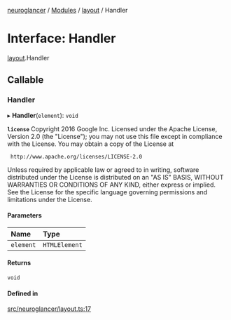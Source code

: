 [neuroglancer](../README.md) / [Modules](../modules.md) / [layout](../modules/layout.md) / Handler

# Interface: Handler

[layout](../modules/layout.md).Handler

## Callable

### Handler

▸ **Handler**(`element`): `void`

**`license`**
Copyright 2016 Google Inc.
Licensed under the Apache License, Version 2.0 (the "License");
you may not use this file except in compliance with the License.
You may obtain a copy of the License at

     http://www.apache.org/licenses/LICENSE-2.0

Unless required by applicable law or agreed to in writing, software
distributed under the License is distributed on an "AS IS" BASIS,
WITHOUT WARRANTIES OR CONDITIONS OF ANY KIND, either express or implied.
See the License for the specific language governing permissions and
limitations under the License.

#### Parameters

| Name | Type |
| :------ | :------ |
| `element` | `HTMLElement` |

#### Returns

`void`

#### Defined in

[src/neuroglancer/layout.ts:17](https://github.com/ActiveBrainAtlas2/neuroglancer/blob/b9eb98e6/src/neuroglancer/layout.ts#L17)
